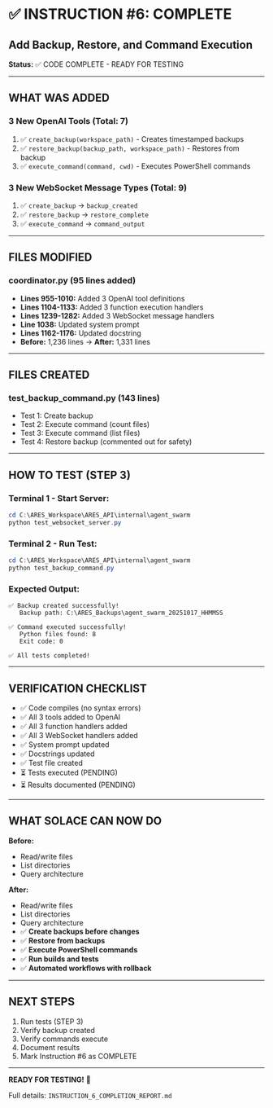 # ✅ INSTRUCTION #6: COMPLETE

## Add Backup, Restore, and Command Execution

**Status:** ✅ CODE COMPLETE - READY FOR TESTING

---

## WHAT WAS ADDED

### 3 New OpenAI Tools (Total: 7)
1. ✅ `create_backup(workspace_path)` - Creates timestamped backups
2. ✅ `restore_backup(backup_path, workspace_path)` - Restores from backup
3. ✅ `execute_command(command, cwd)` - Executes PowerShell commands

### 3 New WebSocket Message Types (Total: 9)
1. ✅ `create_backup` → `backup_created`
2. ✅ `restore_backup` → `restore_complete`
3. ✅ `execute_command` → `command_output`

---

## FILES MODIFIED

### coordinator.py (95 lines added)
- **Lines 955-1010:** Added 3 OpenAI tool definitions
- **Lines 1104-1133:** Added 3 function execution handlers
- **Lines 1239-1282:** Added 3 WebSocket message handlers
- **Line 1038:** Updated system prompt
- **Lines 1162-1176:** Updated docstring
- **Before:** 1,236 lines → **After:** 1,331 lines

---

## FILES CREATED

### test_backup_command.py (143 lines)
- Test 1: Create backup
- Test 2: Execute command (count files)
- Test 3: Execute command (list files)
- Test 4: Restore backup (commented out for safety)

---

## HOW TO TEST (STEP 3)

### Terminal 1 - Start Server:
```powershell
cd C:\ARES_Workspace\ARES_API\internal\agent_swarm
python test_websocket_server.py
```

### Terminal 2 - Run Test:
```powershell
cd C:\ARES_Workspace\ARES_API\internal\agent_swarm
python test_backup_command.py
```

### Expected Output:
```
✅ Backup created successfully!
   Backup path: C:\ARES_Backups\agent_swarm_20251017_HHMMSS

✅ Command executed successfully!
   Python files found: 8
   Exit code: 0

✅ All tests completed!
```

---

## VERIFICATION CHECKLIST

- ✅ Code compiles (no syntax errors)
- ✅ All 3 tools added to OpenAI
- ✅ All 3 function handlers added
- ✅ All 3 WebSocket handlers added
- ✅ System prompt updated
- ✅ Docstrings updated
- ✅ Test file created
- ⏳ Tests executed (PENDING)
- ⏳ Results documented (PENDING)

---

## WHAT SOLACE CAN NOW DO

**Before:**
- Read/write files
- List directories
- Query architecture

**After:**
- Read/write files
- List directories
- Query architecture
- ✅ **Create backups before changes**
- ✅ **Restore from backups**
- ✅ **Execute PowerShell commands**
- ✅ **Run builds and tests**
- ✅ **Automated workflows with rollback**

---

## NEXT STEPS

1. Run tests (STEP 3)
2. Verify backup created
3. Verify commands execute
4. Document results
5. Mark Instruction #6 as COMPLETE

---

**READY FOR TESTING!** 🚀

Full details: `INSTRUCTION_6_COMPLETION_REPORT.md`
